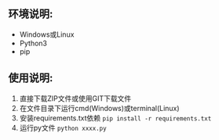 ## 环境说明:

- Windows或Linux
- Python3
- pip

## 使用说明:

1. 直接下载ZIP文件或使用GIT下载文件
2. 在文件目录下运行cmd(Windows)或terminal(Linux)
3. 安装requirements.txt依赖 `pip install -r requirements.txt`
4. 运行py文件 `python xxxx.py`

